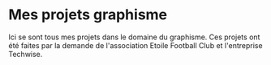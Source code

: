 # Mes projets graphisme

Ici se sont tous mes projets dans le domaine du graphisme. Ces projets ont été faites par la demande de l'association Etoile Football Club et l'entreprise Techwise.
